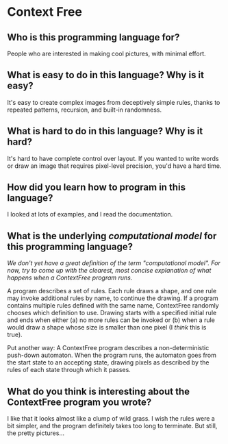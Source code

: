 # Context Free

##  Who is this programming language for?
People who are interested in making cool pictures, with minimal effort.

## What is easy to do in this language? Why is it easy?
It's easy to create complex images from deceptively simple rules, thanks to 
repeated patterns, recursion, and built-in randomness.

## What is hard to do in this language? Why is it hard?
It's hard to have complete control over layout. If you wanted to write words or
draw an image that requires pixel-level precision, you'd have a hard time.

## How did you learn how to program in this language?
I looked at lots of examples, and I read the documentation.

## What is the underlying _computational model_ for this programming language? 
_We don't yet have a great definition of the term "computational model". 
For now, try to come up with the clearest, most concise explanation of what 
happens when a ContextFree program runs._

A program describes a set of rules. Each rule draws a shape, and one rule may
invoke additional rules by name, to continue the drawing. If a program contains
multiple rules defined with the same name, ContextFree randomly chooses which
definition to use. Drawing starts with a specified initial rule and ends when
either (a) no more rules can be invoked or (b) when a rule would draw a shape
whose size is smaller than one pixel (I *think* this is true).

Put another way: A ContextFree program describes a non-deterministic push-down 
automaton. When the program runs, the automaton goes from the start state to an
accepting state, drawing pixels as described by the rules of each state through 
which it passes.

## What do you think is interesting about the ContextFree program you wrote?
I like that it looks almost like a clump of wild grass. I wish the rules were a
bit simpler, and the program definitely takes too long to terminate. But still,
the pretty pictures...
